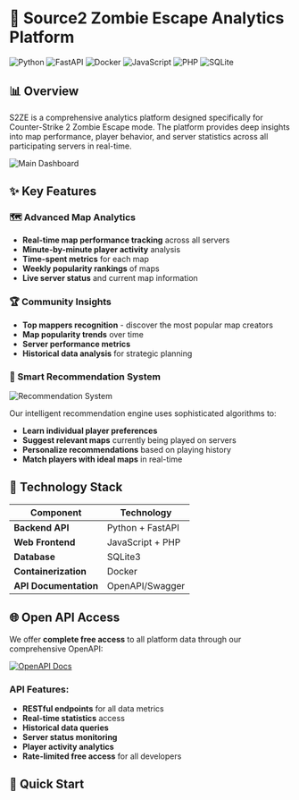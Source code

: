 # 🧪 Source2 Zombie Escape Analytics Platform

![Python](https://img.shields.io/badge/Python-3776AB?style=for-the-badge&logo=python&logoColor=white)
![FastAPI](https://img.shields.io/badge/FastAPI-009688?style=for-the-badge&logo=fastapi&logoColor=white)
![Docker](https://img.shields.io/badge/Docker-2496ED?style=for-the-badge&logo=docker&logoColor=white)
![JavaScript](https://img.shields.io/badge/JavaScript-F7DF1E?style=for-the-badge&logo=javascript&logoColor=black)
![PHP](https://img.shields.io/badge/PHP-777BB4?style=for-the-badge&logo=php&logoColor=white)
![SQLite](https://img.shields.io/badge/SQLite-003B57?style=for-the-badge&logo=sqlite&logoColor=white)

## 📊 Overview

S2ZE is a comprehensive analytics platform designed specifically for Counter-Strike 2 Zombie Escape mode. The platform provides deep insights into map performance, player behavior, and server statistics across all participating servers in real-time.

![Main Dashboard](https://s2ze.com/image/main.png)

## ✨ Key Features

### 🗺️ Advanced Map Analytics
- **Real-time map performance tracking** across all servers
- **Minute-by-minute player activity** analysis
- **Time-spent metrics** for each map
- **Weekly popularity rankings** of maps
- **Live server status** and current map information

### 🏆 Community Insights
- **Top mappers recognition** - discover the most popular map creators
- **Map popularity trends** over time
- **Server performance metrics**
- **Historical data analysis** for strategic planning

### 🎯 Smart Recommendation System
![Recommendation System](https://s2ze.com/image/my-wave.png)

Our intelligent recommendation engine uses sophisticated algorithms to:
- **Learn individual player preferences**
- **Suggest relevant maps** currently being played on servers
- **Personalize recommendations** based on playing history
- **Match players with ideal maps** in real-time

## 🔧 Technology Stack

| Component | Technology |
|-----------|------------|
| **Backend API** | Python + FastAPI |
| **Web Frontend** | JavaScript + PHP |
| **Database** | SQLite3 |
| **Containerization** | Docker |
| **API Documentation** | OpenAPI/Swagger |

## 🌐 Open API Access

We offer **complete free access** to all platform data through our comprehensive OpenAPI:

[![OpenAPI Docs](https://img.shields.io/badge/OpenAPI-Documentation-green?style=for-the-badge)](https://api.s2ze.com/docs)

### API Features:
- **RESTful endpoints** for all data metrics
- **Real-time statistics** access
- **Historical data queries**
- **Server status monitoring**
- **Player activity analytics**
- **Rate-limited free access** for all developers

## 🚀 Quick Start
